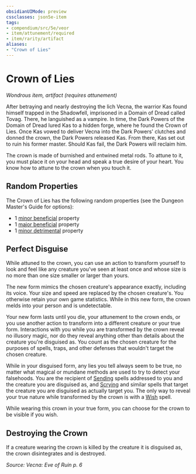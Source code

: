 ```yaml
---
obsidianUIMode: preview
cssclasses: json5e-item
tags:
- compendium/src/5e/veor
- item/attunement/required
- item/rarity/artifact
aliases: 
- "Crown of Lies"
---
```

# Crown of Lies
*Wondrous item, artifact (requires attunement)*  


After betraying and nearly destroying the lich Vecna, the warrior Kas found himself trapped in the Shadowfell, imprisoned in a Domain of Dread called Tovag. There, he languished as a vampire. In time, the Dark Powers of the Domain of Dread lured Kas to a hidden forge, where he found the Crown of Lies. Once Kas vowed to deliver Vecna into the Dark Powers' clutches and donned the crown, the Dark Powers released Kas. From there, Kas set out to ruin his former master. Should Kas fail, the Dark Powers will reclaim him.

The crown is made of burnished and entwined metal rods. To attune to it, you must place it on your head and speak a true desire of your heart. You know how to attune to the crown when you touch it.

## Random Properties

The Crown of Lies has the following random properties (see the Dungeon Master's Guide for options):

- 1 [minor beneficial](2-Mechanics/CLI/tables/artifact-properties-minor-beneficial-properties.md) property  
- 1 [major beneficial](2-Mechanics/CLI/tables/artifact-properties-major-beneficial-properties.md) property  
- 1 [minor detrimental](2-Mechanics/CLI/tables/artifact-properties-minor-detrimental-properties.md) property  

## Perfect Disguise

While attuned to the crown, you can use an action to transform yourself to look and feel like any creature you've seen at least once and whose size is no more than one size smaller or larger than yours.

The new form mimics the chosen creature's appearance exactly, including its voice. Your size and speed are replaced by the chosen creature's. You otherwise retain your own game statistics. While in this new form, the crown melds into your person and is undetectable.

Your new form lasts until you die, your attunement to the crown ends, or you use another action to transform into a different creature or your true form. Interactions with you while you are transformed by the crown reveal no illusory magic, nor do they reveal anything other than details about the creature you're disguised as. You count as the chosen creature for the purposes of spells, traps, and other defenses that wouldn't target the chosen creature.

While in your disguised form, any lies you tell always seem to be true, no matter what magical or mundane methods are used to try to detect your falsehoods. You are the recipient of [Sending](2-Mechanics/CLI/spells/sending.md) spells addressed to you and the creature you are disguised as, and [Scrying](2-Mechanics/CLI/spells/scrying.md) and similar spells that target the creature you are disguised as actually target you. The only way to reveal your true nature while transformed by the crown is with a [Wish](2-Mechanics/CLI/spells/wish.md) spell.

While wearing this crown in your true form, you can choose for the crown to be visible if you wish.

## Destroying the Crown

If a creature wearing the crown is killed by the creature it is disguised as, the crown disintegrates and is destroyed.

*Source: Vecna: Eve of Ruin p. 6*